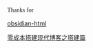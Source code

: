 <span style="font-family: cursive">Thanks for

[obsidian-html](https://github.com/obsidian-html/obsidian-html)

[零成本搭建现代博客之搭建篇](https://www.bmpi.dev/dev/guide-to-setup-blog-site-with-zero-cost/1/)

</span>
